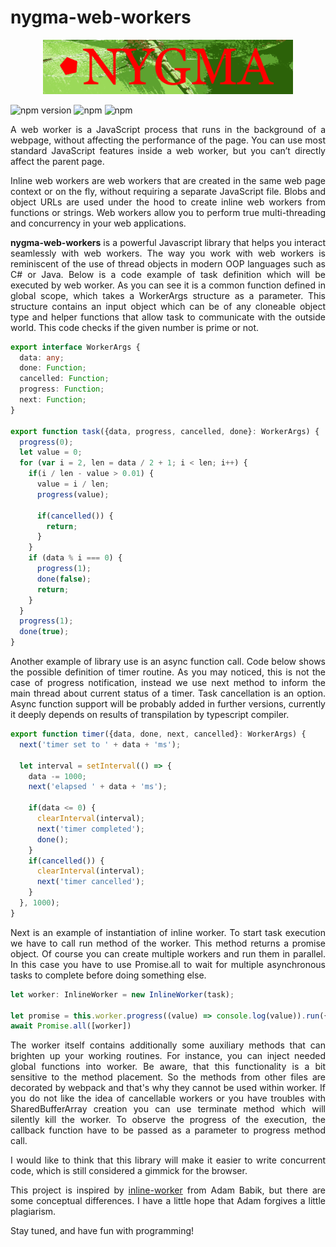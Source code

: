 # nygma-web-workers

<p align="center">
  <img src="https://raw.githubusercontent.com/oleksii-shepel/angular-inline-worker/master/projects/nygma/web-workers/emblem.png" alt="nygma" width="400"/>
</p>
  
  ![npm version](https://badge.fury.io/js/nygma-web-workers.svg)
  ![npm](https://img.shields.io/npm/dt/nygma-web-workers.svg)
  ![npm](https://img.shields.io/npm/l/nygma-web-workers.svg)

<p align="justify">
A web worker is a JavaScript process that runs in the background of a webpage, without affecting the performance of the page. You can use most standard JavaScript features inside a web worker, but you can’t directly affect the parent page.
</p>

<p align="justify">
Inline web workers are web workers that are created in the same web page context or on the fly, without requiring a separate JavaScript file. Blobs and object URLs are used under the hood to create inline web workers from functions or strings. Web workers allow you to perform true multi-threading and concurrency in your web applications.
</p>

<p align="justify">
<b>nygma-web-workers</b> is a powerful Javascript library that helps you interact seamlessly with web workers. The way you work with web workers is reminiscent of the use of thread objects in modern OOP languages such as C# or Java. Below is a code example of task definition which will be executed by web worker. As you can see it is a common function defined in global scope, which takes a WorkerArgs structure as a parameter. This structure contains an input object which can be of any cloneable object type and helper functions that allow task to communicate with the outside world. This code checks if the given number is prime or not.
</p>

```typescript
export interface WorkerArgs {
  data: any;
  done: Function;
  cancelled: Function;
  progress: Function;
  next: Function;
}

export function task({data, progress, cancelled, done}: WorkerArgs) {
  progress(0);
  let value = 0;
  for (var i = 2, len = data / 2 + 1; i < len; i++) {
    if(i / len - value > 0.01) {
      value = i / len;
      progress(value);

      if(cancelled()) {
        return;
      }
    }
    if (data % i === 0) {
      progress(1);
      done(false);
      return;
    }
  }
  progress(1);
  done(true);
}
```
<p align="justify">
Another example of library use is an async function call. Code below shows the possible definition of timer routine. As you may noticed, this is not the case of progress notification, instead we use next method to inform the main thread about current status of a timer. Task cancellation is an option. Async function support will be probably added in further versions, currently it deeply depends on results of transpilation by typescript compiler.
</p>

```typescript
export function timer({data, done, next, cancelled}: WorkerArgs) {
  next('timer set to ' + data + 'ms');

  let interval = setInterval(() => {
    data -= 1000;
    next('elapsed ' + data + 'ms');

    if(data <= 0) {
      clearInterval(interval);
      next('timer completed');
      done();
    }
    if(cancelled()) {
      clearInterval(interval);
      next('timer cancelled');
    }
  }, 1000);
}
```

<p align="justify">
Next is an example of instantiation of inline worker. To start task execution we have to call run method of the worker. This method returns a promise object. Of course you can create multiple workers and run them in parallel. In this case you have to use Promise.all to wait for multiple asynchronous tasks to complete before doing something else.
</p>

```typescript
let worker: InlineWorker = new InlineWorker(task);

let promise = this.worker.progress((value) => console.log(value)).run({data: 1234567890});
await Promise.all([worker])
```
<p align="justify">
The worker itself contains additionally some auxiliary methods that can brighten up your working routines. For instance, you can inject needed global functions into worker. Be aware, that this functionality is a bit sensitive to the method placement. So the methods from other files are decorated by webpack and that's why they cannot be used within worker. If you do not like the idea of cancellable workers or you have troubles with SharedBufferArray creation you can use terminate method which will silently kill the worker. To observe the progress of the execution, the callback function have to be passed as a parameter to progress method call. 
</p>

<p align="justify">
I would like to think that this library will make it easier to write concurrent code, which is still considered a gimmick for the browser.
</p>

<p align="justify">
This project is inspired by <a href="https://github.com/adambabik/inline-worker">inline-worker</a> from Adam Babik, but there are some conceptual differences. I have a little hope that Adam forgives a little plagiarism.
</p>

<p align="justify">
Stay tuned, and have fun with programming! 
</p>
